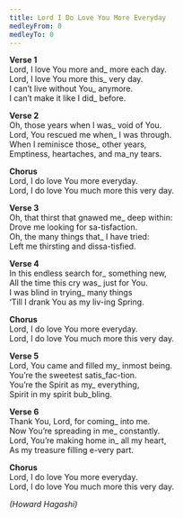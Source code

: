 ```yaml
---
title: Lord I Do Love You More Everyday
medleyFrom: 0
medleyTo: 0
---
```


**Verse 1**  
Lord, I love You more and_ more each day.  
Lord, I love You more this_ very day.  
I can’t live without You_ anymore.  
I can’t make it like I did_ before.  

**Verse 2**  
Oh, those years when I was_ void of You.  
Lord, You rescued me when_ I was through.  
When I reminisce those_ other years,  
Emptiness, heartaches, and ma_ny tears.  

**Chorus**  
Lord, I do love You more everyday.  
Lord, I do love You much more this very day.  

**Verse 3**  
Oh, that thirst that gnawed me_ deep within:  
Drove me looking for sa-tisfaction.  
Oh, the many things that_ I have tried:  
Left me thirsting and dissa-tisfied.  

**Verse 4**  
In this endless search for_ something new,  
All the time this cry was_ just for You.  
I was blind in trying_ many things  
‘Till I drank You as my liv-ing Spring.

**Chorus**  
Lord, I do love You more everyday.  
Lord, I do love You much more this very day.  

**Verse 5**  
Lord, You came and filled my_ inmost being.  
You’re the sweetest satis_fac-tion.  
You’re the Spirit as my_ everything,  
Spirit in my spirit bub_bling.  

**Verse 6**  
Thank You, Lord, for coming_ into me.  
Now You’re spreading in me_ constantly.  
Lord, You’re making home in_ all my heart,  
As my treasure filling e-very part.  

**Chorus**  
Lord, I do love You more everyday.  
Lord, I do love You much more this very day.  

*(Howard Hagashi)*
